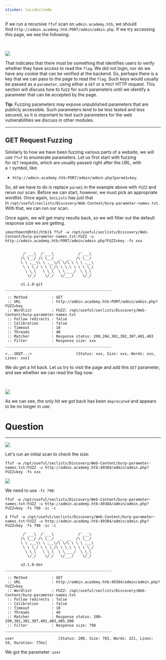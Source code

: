 ```yaml
---
sticker: lucide//code
---
```

If we run a recursive `ffuf` scan on `admin.academy.htb`, we should find `http://admin.academy.htb:PORT/admin/admin.php`. If we try accessing this page, we see the following:

   

![](https://academy.hackthebox.com/storage/modules/54/web_fnb_admin.jpg)

That indicates that there must be something that identifies users to verify whether they have access to read the `flag`. We did not login, nor do we have any cookie that can be verified at the backend. So, perhaps there is a key that we can pass to the page to read the `flag`. Such keys would usually be passed as a `parameter`, using either a `GET` or a `POST` HTTP request. This section will discuss how to fuzz for such parameters until we identify a parameter that can be accepted by the page.

**Tip:** Fuzzing parameters may expose unpublished parameters that are publicly accessible. Such parameters tend to be less tested and less secured, so it is important to test such parameters for the web vulnerabilities we discuss in other modules.

---

## GET Request Fuzzing

Similarly to how we have been fuzzing various parts of a website, we will use `ffuf` to enumerate parameters. Let us first start with fuzzing for `GET` requests, which are usually passed right after the URL, with a `?` symbol, like:

- `http://admin.academy.htb:PORT/admin/admin.php?param1=key`.

So, all we have to do is replace `param1` in the example above with `FUZZ` and rerun our scan. Before we can start, however, we must pick an appropriate wordlist. Once again, `SecLists` has just that in `/opt/useful/seclists/Discovery/Web-Content/burp-parameter-names.txt`. With that, we can run our scan.

Once again, we will get many results back, so we will filter out the default response size we are getting.

```shell-session
smoothment@htb[/htb]$ ffuf -w /opt/useful/seclists/Discovery/Web-Content/burp-parameter-names.txt:FUZZ -u http://admin.academy.htb:PORT/admin/admin.php?FUZZ=key -fs xxx


        /'___\  /'___\           /'___\       
       /\ \__/ /\ \__/  __  __  /\ \__/       
       \ \ ,__\\ \ ,__\/\ \/\ \ \ \ ,__\      
        \ \ \_/ \ \ \_/\ \ \_\ \ \ \ \_/      
         \ \_\   \ \_\  \ \____/  \ \_\       
          \/_/    \/_/   \/___/    \/_/       

       v1.1.0-git
________________________________________________

 :: Method           : GET
 :: URL              : http://admin.academy.htb:PORT/admin/admin.php?FUZZ=key
 :: Wordlist         : FUZZ: /opt/useful/seclists/Discovery/Web-Content/burp-parameter-names.txt
 :: Follow redirects : false
 :: Calibration      : false
 :: Timeout          : 10
 :: Threads          : 40
 :: Matcher          : Response status: 200,204,301,302,307,401,403
 :: Filter           : Response size: xxx
________________________________________________

<...SNIP...>                    [Status: xxx, Size: xxx, Words: xxx, Lines: xxx]
```

We do get a hit back. Let us try to visit the page and add this `GET` parameter, and see whether we can read the flag now:

   

![](https://academy.hackthebox.com/storage/modules/54/web_fnb_admin_param1.jpg)

As we can see, the only hit we got back has been `deprecated` and appears to be no longer in use.

# Question
---


![](cybersecurity/images/Pasted%2520image%252020250129155215.png)

Let's run an initial scan to check the size:

`ffuf -w /opt/useful/seclists/Discovery/Web-Content/burp-parameter-names.txt:FUZZ -u http://admin.academy.htb:49384/admin/admin.php?FUZZ=key -fs xxx`

![](cybersecurity/images/Pasted%2520image%252020250129155534.png)

We need to use `-fs 798`:

`ffuf -w /opt/useful/seclists/Discovery/Web-Content/burp-parameter-names.txt:FUZZ -u http://admin.academy.htb:49384/admin/admin.php?FUZZ=key -fs 798 -ic -c`

```
$ ffuf -w /opt/useful/seclists/Discovery/Web-Content/burp-parameter-names.txt:FUZZ -u http://admin.academy.htb:49384/admin/admin.php?FUZZ=key -fs 798 -ic -c

        /'___\  /'___\           /'___\       
       /\ \__/ /\ \__/  __  __  /\ \__/       
       \ \ ,__\\ \ ,__\/\ \/\ \ \ \ ,__\      
        \ \ \_/ \ \ \_/\ \ \_\ \ \ \ \_/      
         \ \_\   \ \_\  \ \____/  \ \_\       
          \/_/    \/_/   \/___/    \/_/       

       v2.1.0-dev
________________________________________________

 :: Method           : GET
 :: URL              : http://admin.academy.htb:49384/admin/admin.php?FUZZ=key
 :: Wordlist         : FUZZ: /opt/useful/seclists/Discovery/Web-Content/burp-parameter-names.txt
 :: Follow redirects : false
 :: Calibration      : false
 :: Timeout          : 10
 :: Threads          : 40
 :: Matcher          : Response status: 200-299,301,302,307,401,403,405,500
 :: Filter           : Response size: 798
________________________________________________

user                    [Status: 200, Size: 783, Words: 221, Lines: 54, Duration: 77ms]
```

We got the parameter: `user`


